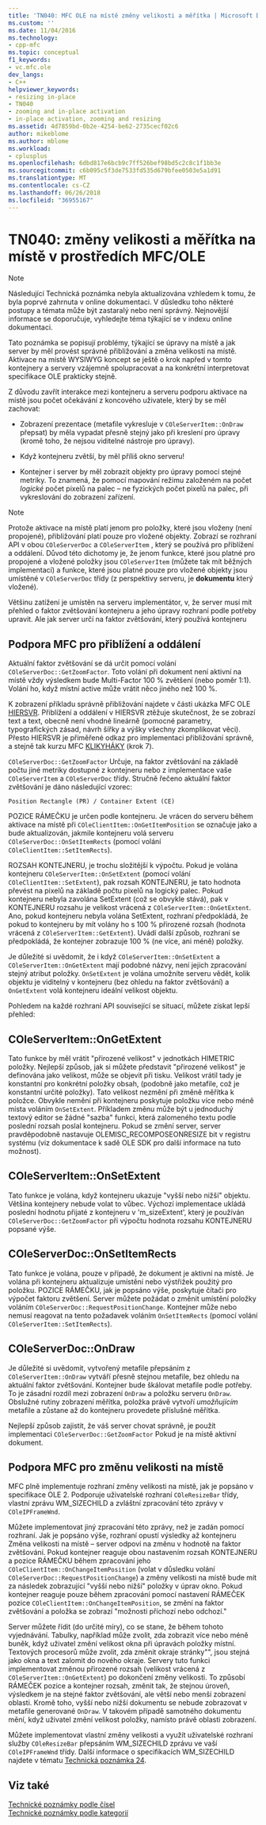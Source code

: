 ```yaml
---
title: 'TN040: MFC OLE na místě změny velikosti a měřítka | Microsoft Docs'
ms.custom: ''
ms.date: 11/04/2016
ms.technology:
- cpp-mfc
ms.topic: conceptual
f1_keywords:
- vc.mfc.ole
dev_langs:
- C++
helpviewer_keywords:
- resizing in-place
- TN040
- zooming and in-place activation
- in-place activation, zooming and resizing
ms.assetid: 4d7859bd-0b2e-4254-be62-2735cecf02c6
author: mikeblome
ms.author: mblome
ms.workload:
- cplusplus
ms.openlocfilehash: 6dbd817e6bcb9c7ff526bef98bd5c2c8c1f1bb3e
ms.sourcegitcommit: c6b095c5f3de7533fd535d679bfee0503e5a1d91
ms.translationtype: MT
ms.contentlocale: cs-CZ
ms.lasthandoff: 06/26/2018
ms.locfileid: "36955167"
---
```

# <a name="tn040-mfcole-in-place-resizing-and-zooming"></a>TN040: změny velikosti a měřítka na místě v prostředích MFC/OLE
> [!NOTE]
>  Následující Technická poznámka nebyla aktualizována vzhledem k tomu, že byla poprvé zahrnuta v online dokumentaci. V důsledku toho některé postupy a témata může být zastaralý nebo není správný. Nejnovější informace se doporučuje, vyhledejte téma týkající se v indexu online dokumentaci.  
  
 Tato poznámka se popisují problémy, týkající se úpravy na místě a jak server by měl provést správné přibližování a změna velikosti na místě. Aktivace na místě WYSIWYG koncept se ještě o krok napřed v tomto kontejnery a servery vzájemně spolupracovat a na konkrétní interpretovat specifikace OLE prakticky stejně.  
  
 Z důvodu zavřít interakce mezi kontejneru a serveru podporu aktivace na místě jsou počet očekávání z koncového uživatele, který by se měl zachovat:  
  
-   Zobrazení prezentace (metafile vykresluje v `COleServerItem::OnDraw` přepsat) by měla vypadat přesně stejný jako při kreslení pro úpravy (kromě toho, že nejsou viditelné nástroje pro úpravy).  
  
-   Když kontejneru zvětší, by měl příliš okno serveru!  
  
-   Kontejner i server by měl zobrazit objekty pro úpravy pomocí stejné metriky. To znamená, že pomocí mapování režimu založeném na počet *logické* počet pixelů na palec – ne fyzických počet pixelů na palec, při vykreslování do zobrazení zařízení.  
  
> [!NOTE]
>  Protože aktivace na místě platí jenom pro položky, které jsou vloženy (není propojené), přibližování platí pouze pro vložené objekty. Zobrazí se rozhraní API v obou `COleServerDoc` a `COleServerItem` , který se používá pro přiblížení a oddálení. Důvod této dichotomy je, že jenom funkce, které jsou platné pro propojené a vložené položky jsou `COleServerItem` (můžete tak mít běžných implementací) a funkce, které jsou platné pouze pro vložené objekty jsou umístěné v `COleServerDoc` třídy (z perspektivy serveru, je **dokumentu** který vložené).  
  
 Většinu zatížení je umístěn na serveru implementátor, v, že server musí mít přehled o faktor zvětšování kontejneru a jeho úpravy rozhraní podle potřeby upravit. Ale jak server určí na faktor zvětšování, který používá kontejneru  
  
## <a name="mfc-support-for-zooming"></a>Podpora MFC pro přiblížení a oddálení  
 Aktuální faktor zvětšování se dá určit pomocí volání `COleServerDoc::GetZoomFactor`. Toto volání při dokument není aktivní na místě vždy výsledkem bude Multi-Factor 100 % zvětšení (nebo poměr 1:1). Volání ho, když místní active může vrátit něco jiného než 100 %.  
  
 K zobrazení příkladu správně přibližování najdete v části ukázka MFC OLE [HIERSVR](../visual-cpp-samples.md). Přiblížení a oddálení v HIERSVR ztěžuje skutečnost, že se zobrazí text a text, obecně není vhodné lineárně (pomocné parametry, typografických zásad, návrh šířky a výšky všechny zkomplikovat věci). Přesto HIERSVR je přiměřené odkaz pro implementaci přibližování správně, a stejně tak kurzu MFC [KLIKYHÁKY](../visual-cpp-samples.md) (krok 7).  
  
 `COleServerDoc::GetZoomFactor` Určuje, na faktor zvětšování na základě počtu jiné metriky dostupné z kontejneru nebo z implementace vaše `COleServerItem` a `COleServerDoc` třídy. Stručně řečeno aktuální faktor zvětšování je dáno následující vzorec:  
  
```  
Position Rectangle (PR) / Container Extent (CE)  
```  
  
 POZICE RÁMEČKU je určen podle kontejneru. Je vrácen do serveru během aktivace na místě při `COleClientItem::OnGetItemPosition` se označuje jako a bude aktualizován, jakmile kontejneru volá serveru `COleServerDoc::OnSetItemRects` (pomocí volání `COleClientItem::SetItemRects`).  
  
 ROZSAH KONTEJNERU, je trochu složitější k výpočtu. Pokud je volána kontejneru `COleServerItem::OnSetExtent` (pomocí volání `COleClientItem::SetExtent`), pak rozsah KONTEJNERU, je tato hodnota převést na pixelů na základě počtu pixelů na logický palec. Pokud kontejneru nebyla zavolána SetExtent (což se obvykle stává), pak v KONTEJNERU rozsahu je velikost vrácená z `COleServerItem::OnGetExtent`. Ano, pokud kontejneru nebyla volána SetExtent, rozhraní předpokládá, že pokud to kontejneru by mít volány ho s 100 % přirozené rozsah (hodnota vrácená z `COleServerItem::GetExtent`). Uvádí další způsob, rozhraní se předpokládá, že kontejner zobrazuje 100 % (ne více, ani méně) položky.  
  
 Je důležité si uvědomit, že i když `COleServerItem::OnSetExtent` a `COleServerItem::OnGetExtent` mají podobné názvy, není jejich zpracování stejný atribut položky. `OnSetExtent` je volána umožníte serveru vědět, kolik objektu je viditelný v kontejneru (bez ohledu na faktor zvětšování) a `OnGetExtent` volá kontejneru ideální velikost objektu.  
  
 Pohledem na každé rozhraní API související se situací, můžete získat lepší přehled:  
  
## <a name="coleserveritemongetextent"></a>COleServerItem::OnGetExtent  
 Tato funkce by měl vrátit "přirozené velikost" v jednotkách HIMETRIC položky. Nejlepší způsob, jak si můžete představit "přirozené velikost" je definována jako velikost, může se objevit při tisku. Velikost vrátil tady je konstantní pro konkrétní položky obsah, (podobně jako metafile, což je konstantní určité položky). Tato velikost nezmění při změně měřítka k položce. Obvykle nemění při kontejneru poskytuje položku více nebo méně místa voláním `OnSetExtent`. Příkladem změnu může být u jednoduchý textový editor se žádné "sazba" funkci, která zalomeného textu podle poslední rozsah poslal kontejneru. Pokud se změní server, server pravděpodobně nastavuje OLEMISC_RECOMPOSEONRESIZE bit v registru systému (viz dokumentace k sadě OLE SDK pro další informace na tuto možnost).  
  
## <a name="coleserveritemonsetextent"></a>COleServerItem::OnSetExtent  
 Tato funkce je volána, když kontejneru ukazuje "vyšší nebo nižší" objektu. Většina kontejnery nebude volat to vůbec. Výchozí implementace ukládá poslední hodnotu přijaté z kontejneru v 'm_sizeExtent', který je používán `COleServerDoc::GetZoomFactor` při výpočtu hodnota rozsahu KONTEJNERU popsané výše.  
  
## <a name="coleserverdoconsetitemrects"></a>COleServerDoc::OnSetItemRects  
 Tato funkce je volána, pouze v případě, že dokument je aktivní na místě. Je volána při kontejneru aktualizuje umístění nebo výstřižek použitý pro položku. POZICE RÁMEČKU, jak je popsáno výše, poskytuje čítači pro výpočet faktoru zvětšení. Server můžete požádat o změnit umístění položky voláním `COleServerDoc::RequestPositionChange`. Kontejner může nebo nemusí reagovat na tento požadavek voláním `OnSetItemRects` (pomocí volání `COleServerItem::SetItemRects`).  
  
## <a name="coleserverdocondraw"></a>COleServerDoc::OnDraw  
 Je důležité si uvědomit, vytvořený metafile přepsáním z `COleServerItem::OnDraw` vytváří přesně stejnou metafile, bez ohledu na aktuální faktor zvětšování. Kontejner bude škálovat metafile podle potřeby. To je zásadní rozdíl mezi zobrazení `OnDraw` a položku serveru `OnDraw`. Obslužné rutiny zobrazení měřítka, položka právě vytvoří *umožňujícím* metafile a zůstane až do kontejneru provedete příslušné měřítka.  
  
 Nejlepší způsob zajistit, že váš server chovat správně, je použít implementaci `COleServerDoc::GetZoomFactor` Pokud je na místě aktivní dokument.  
  
## <a name="mfc-support-for-in-place-resizing"></a>Podpora MFC pro změnu velikosti na místě  
 MFC plně implementuje rozhraní změny velikosti na místě, jak je popsáno v specifikace OLE 2. Podporuje uživatelské rozhraní `COleResizeBar` třídy, vlastní zprávu WM_SIZECHILD a zvláštní zpracování této zprávy v `COleIPFrameWnd`.  
  
 Můžete implementovat jiný zpracování této zprávy, než je zadán pomocí rozhraní. Jak je popsáno výše, rozhraní opustí výsledky až kontejneru Změna velikosti na místě – server odpoví na změnu v hodnotě na faktor zvětšování. Pokud kontejner reaguje obou nastavením rozsah KONTEJNERU a pozice RÁMEČKU během zpracování jeho `COleClientItem::OnChangeItemPosition` (volat v důsledku volání `COleServerDoc::RequestPositionChange`) a změny velikosti na místě bude mít za následek zobrazující "vyšší nebo nižší" položky v úprav okno. Pokud kontejner reaguje pouze během zpracování pomocí nastavení RÁMEČEK pozice `COleClientItem::OnChangeItemPosition`, se změní na faktor zvětšování a položka se zobrazí "možnosti příchozí nebo odchozí."  
  
 Server můžete řídit (do určité míry), co se stane, že během tohoto vyjednávání. Tabulky, například může zvolit, zda zobrazit více nebo méně buněk, když uživatel změní velikost okna při úpravách položky místní. Textových procesorů může zvolit, zda změnit okraje stránky"", jsou stejná jako okna a text zalomit do nového okraje. Servery tuto funkci implementovat změnou přirozené rozsah (velikost vrácená z `COleServerItem::OnGetExtent`) po dokončení změny velikosti. To způsobí RÁMEČEK pozice a kontejner rozsah, změnit tak, že stejnou úroveň, výsledkem je na stejné faktor zvětšování, ale větší nebo menší zobrazení oblasti. Kromě toho, vyšší nebo nižší dokumentu se nebude zobrazovat v metafile generované `OnDraw`. V takovém případě samotného dokumentu mění, když uživatel změní velikost položky, namísto právě oblasti zobrazení.  
  
 Můžete implementovat vlastní změny velikosti a využít uživatelské rozhraní služby `COleResizeBar` přepsáním WM_SIZECHILD zprávu ve vaší `COleIPFrameWnd` třídy. Další informace o specifikacích WM_SIZECHILD najdete v tématu [Technická poznámka 24](../mfc/tn024-mfc-defined-messages-and-resources.md).  
  
## <a name="see-also"></a>Viz také  
 [Technické poznámky podle čísel](../mfc/technical-notes-by-number.md)   
 [Technické poznámky podle kategorií](../mfc/technical-notes-by-category.md)

